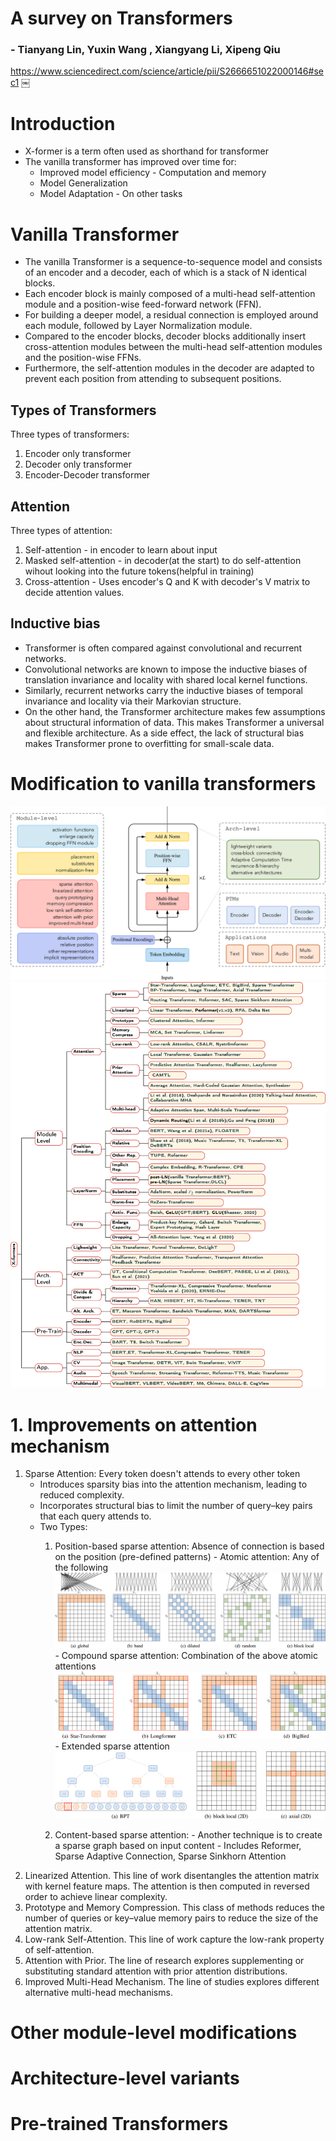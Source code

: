 # A survey on Transformers
### - Tianyang Lin, Yuxin Wang , Xiangyang Li, Xipeng Qiu
https://www.sciencedirect.com/science/article/pii/S2666651022000146#sec1
￼
# Introduction
- X-former is a term often used as shorthand for transformer
- The vanilla transformer has improved over time for:
  - Improved model efficiency - Computation and memory
  - Model Generalization
  - Model Adaptation - On other tasks

# Vanilla Transformer
- The vanilla Transformer is a sequence-to-sequence model and consists of an encoder and a decoder, each of which is a stack of N identical blocks.
- Each encoder block is mainly composed of a multi-head self-attention module and a position-wise feed-forward network (FFN). 
- For building a deeper model, a residual connection is employed around each module, followed by Layer Normalization module. 
- Compared to the encoder blocks, decoder blocks additionally insert cross-attention modules between the multi-head self-attention modules and the position-wise FFNs. 
- Furthermore, the self-attention modules in the decoder are adapted to prevent each position from attending to subsequent positions. 

## Types of Transformers
Three types of transformers:
1. Encoder only transformer
2. Decoder only transformer
3. Encoder-Decoder transformer

## Attention
Three types of attention:
1. Self-attention - in encoder to learn about input
2. Masked self-attention - in decoder(at the start) to do self-attention wihout looking into the future tokens(helpful in training)
3. Cross-attention - Uses encoder's Q and K with decoder's V matrix to decide attention values.

## Inductive bias
- Transformer is often compared against convolutional and recurrent networks.
- Convolutional networks are known to impose the inductive biases of translation invariance and locality with shared local kernel functions.
- Similarly, recurrent networks carry the inductive biases of temporal invariance and locality via their Markovian structure.
- On the other hand, the Transformer architecture makes few assumptions about structural information of data. 
This makes Transformer a universal and flexible architecture. 
As a side effect, the lack of structural bias makes Transformer prone to overfitting for small-scale data.

# Modification to vanilla transformers
![alt text](image.png)
![alt text](image-1.png)

# 1. Improvements on attention mechanism
1. Sparse Attention: Every token doesn't attends to every other token
   - Introduces sparsity bias into the attention mechanism, leading to reduced complexity.
   - Incorporates structural bias to limit the number of query–key pairs that each query attends to.
   - Two Types:
       1. Position-based sparse attention: Absence of connection is based on the position (pre-defined patterns)
         - Atomic attention: Any of the following
           ![alt text](image-2.png)
         - Compound sparse attention: Combination of the above atomic attentions
           ![alt text](image-3.png)
         - Extended sparse attention
           ![alt text](image-4.png)
       
       2. Content-based sparse attention: 
         - Another technique is to create a sparse graph based on input content
         - Includes Reformer, Sparse Adaptive Connection, Sparse Sinkhorn Attention
2. Linearized Attention. This line of work disentangles the attention matrix with kernel feature maps. The attention is then computed in reversed order to achieve linear complexity.
3. Prototype and Memory Compression. This class of methods reduces the number of queries or key–value memory pairs to reduce the size of the attention matrix.
4. Low-rank Self-Attention. This line of work capture the low-rank property of self-attention.
5. Attention with Prior. The line of research explores supplementing or substituting standard attention with prior attention distributions.
6. Improved Multi-Head Mechanism. The line of studies explores different alternative multi-head mechanisms.

# Other module-level modifications
# Architecture-level variants 
# Pre-trained Transformers